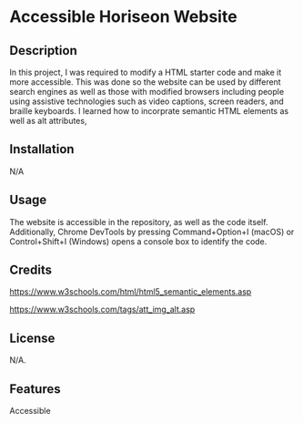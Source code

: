 # Accessible Horiseon Website


## Description


In this project, I was required to modify a HTML starter code and make it more accessible. This was done so the website can be used by different search engines as well as those with modified browsers including people using assistive technologies such as video captions, screen readers, and braille keyboards. I learned how to incorprate semantic HTML elements as well as alt attributes,


## Installation


N/A


## Usage


The website is accessible in the repository, as well as the code itself. Additionally, Chrome DevTools by pressing Command+Option+I (macOS) or Control+Shift+I (Windows) opens a console box to identify the code.


## Credits
https://www.w3schools.com/html/html5_semantic_elements.asp

https://www.w3schools.com/tags/att_img_alt.asp


## License

N/A.


## Features


Accessible
